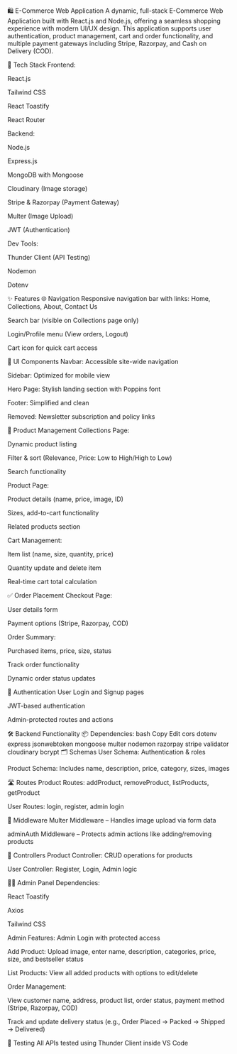 🛍️ E-Commerce Web Application
A dynamic, full-stack E-Commerce Web Application built with React.js and Node.js, offering a seamless shopping experience with modern UI/UX design. This application supports user authentication, product management, cart and order functionality, and multiple payment gateways including Stripe, Razorpay, and Cash on Delivery (COD).

🔧 Tech Stack
Frontend:

React.js

Tailwind CSS

React Toastify

React Router

Backend:

Node.js

Express.js

MongoDB with Mongoose

Cloudinary (Image storage)

Stripe & Razorpay (Payment Gateway)

Multer (Image Upload)

JWT (Authentication)

Dev Tools:

Thunder Client (API Testing)

Nodemon

Dotenv

✨ Features
🌐 Navigation
Responsive navigation bar with links: Home, Collections, About, Contact Us

Search bar (visible on Collections page only)

Login/Profile menu (View orders, Logout)

Cart icon for quick cart access

💎 UI Components
Navbar: Accessible site-wide navigation

Sidebar: Optimized for mobile view

Hero Page: Stylish landing section with Poppins font

Footer: Simplified and clean

Removed: Newsletter subscription and policy links

🛒 Product Management
Collections Page:

Dynamic product listing

Filter & sort (Relevance, Price: Low to High/High to Low)

Search functionality

Product Page:

Product details (name, price, image, ID)

Sizes, add-to-cart functionality

Related products section

Cart Management:

Item list (name, size, quantity, price)

Quantity update and delete item

Real-time cart total calculation

✅ Order Placement
Checkout Page:

User details form

Payment options (Stripe, Razorpay, COD)

Order Summary:

Purchased items, price, size, status

Track order functionality

Dynamic order status updates

🔐 Authentication
User Login and Signup pages

JWT-based authentication

Admin-protected routes and actions

🛠️ Backend Functionality
📦 Dependencies:
bash
Copy
Edit
cors dotenv express jsonwebtoken mongoose multer nodemon razorpay stripe validator cloudinary bcrypt
🗂️ Schemas
User Schema: Authentication & roles

Product Schema: Includes name, description, price, category, sizes, images

🛣️ Routes
Product Routes: addProduct, removeProduct, listProducts, getProduct

User Routes: login, register, admin login

🧩 Middleware
Multer Middleware – Handles image upload via form data

adminAuth Middleware – Protects admin actions like adding/removing products

🧠 Controllers
Product Controller: CRUD operations for products

User Controller: Register, Login, Admin logic

🧑‍💻 Admin Panel
Dependencies:

React Toastify

Axios

Tailwind CSS

Admin Features:
Admin Login with protected access

Add Product: Upload image, enter name, description, categories, price, size, and bestseller status

List Products: View all added products with options to edit/delete

Order Management:

View customer name, address, product list, order status, payment method (Stripe, Razorpay, COD)

Track and update delivery status (e.g., Order Placed → Packed → Shipped → Delivered)

🧪 Testing
All APIs tested using Thunder Client inside VS Code
